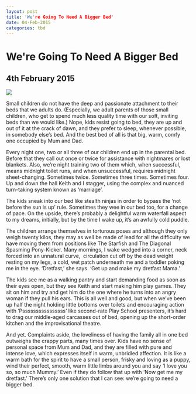 ```yaml
---
layout: post
title: 'We're Going To Need A Bigger Bed'
date: 04-Feb-2015
categories: tbd
---
```


# We're Going To Need A Bigger Bed

## 4th February 2015

<img class="photo-horiz" src="http://thefunnyplanet.com/download/3314" />

<p **This post was first published in Practical Parenting Magazine,   January 2014**</p>

Small children do not have the deep and passionate attachment to their beds that we adults do. (Especially,   we adult parents of those small children,   who get to spend much less quality time with our soft, inviting beds than we would like.) Nope, kids resist going to bed, they are up and out of it at the crack of dawn, and they prefer to sleep, whenever possible, in somebody else’s bed. And the best bed of all is that big, warm, comfy one occupied by Mum and Dad.

Every night one, two or all three of our children end up in the parental bed. Before that they call out once or twice for assistance with nightmares or lost blankets. Also, we’re night training two of them which, when successful, means midnight toilet runs, and when unsuccessful, requires midnight sheet-changing. Sometimes twice. Sometimes three times. Sometimes four. Up and down the hall Keith and I stagger, using the complex and nuanced turn-taking system known as ‘marriage’.

The kids sneak into our bed like stealth ninjas in order to bypass the ‘not before the sun is up’ rule. Sometimes they wee in our bed too, for a change of pace. On the upside, there’s probably a delightful warm waterfall aspect to my dreams, initially, but by the time I wake up, it’s an awfully cold puddle.

The children arrange themselves in torturous poses and although they only weigh twenty kilos, they may as well be made of lead for all the difficulty we have moving them from positions like The Starfish and The Diagonal Spasming Pony-Kicker. Many mornings, I wake wedged into a corner, neck forced into an unnatural curve,  circulation cut off by the dead weight resting on my legs, a cold, wet patch underneath me and a toddler poking me in the eye. ‘Dretfast,’ she says. ‘Get up and make my dretfast Mama.’

The kids see me as a walking pantry and start demanding food as soon as their eyes open, but they see Keith and start making him play games. They sit on him and try and get him do the one where he turns into an angry woman if they pull his ears. This is all well and good, but when we’ve been up half the night holding little bottoms over toilets and encouraging action with ‘Pssssssssssssssss’ like second-rate Play School presenters, it’s hard to drag our middle-aged carcasses out of bed, opening up the short-order kitchen and the improvisational theatre.

And yet. Complaints aside, the loveliness of having the family all in one bed outweighs the crappy parts, many times over. Kids have no sense of personal space from Mum and Dad, and they are filled with pure and intense love, which expresses itself in warm, unbridled affection. It is like a warm bath for the spirit to have a small person, frisky and loving as a puppy, wind their perfect, smooth, warm little limbs around you and say ‘I love you so, so much Mummy.’ Even if they do follow that up with ‘Now get me my dretfast.’ There’s only one solution that I can see: we’re going to need a bigger bed.
